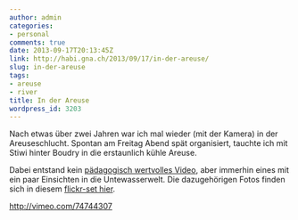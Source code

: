 ```yaml
---
author: admin
categories:
- personal
comments: true
date: 2013-09-17T20:13:45Z
link: http://habi.gna.ch/2013/09/17/in-der-areuse/
slug: in-der-areuse
tags:
- areuse
- river
title: In der Areuse
wordpress_id: 3203
---
```


Nach etwas über zwei Jahren war ich mal wieder (mit der Kamera) in der Areuseschlucht.
Spontan am Freitag Abend spät organisiert, tauchte ich mit Stiwi hinter Boudry in die erstaunlich kühle Areuse.

Dabei entstand kein [pädagogisch wertvolles Video](https://twitter.com/viergrad/status/376606578079965184), aber immerhin eines mit ein paar Einsichten in die Untewasserwelt.
Die dazugehörigen Fotos finden sich in diesem [flickr-set hier](http://www.flickr.com/photos/habi/sets/72157635536366775/).

http://vimeo.com/74744307
